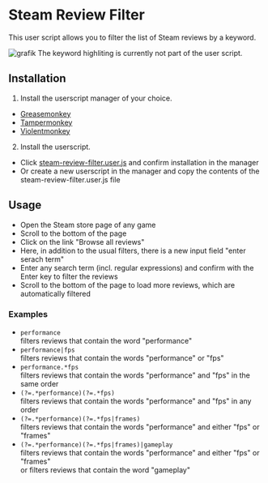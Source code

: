 # Steam Review Filter
This user script allows you to filter the list of Steam reviews by a keyword.

![grafik](https://user-images.githubusercontent.com/11963815/126034752-3685bd32-9b4d-45fc-b6e2-8c0a5892a7a0.png)
The keyword highliting is currently not part of the user script.

## Installation
1. Install the userscript manager of your choice.
* [Greasemonkey](https://www.greasespot.net/)
* [Tampermonkey](https://www.tampermonkey.net/)
* [Violentmonkey](https://violentmonkey.github.io/)
2. Install the userscript.
* Click [steam-review-filter.user.js](https://github.com/ImJezze/steam-review-filter/raw/main/steam-review-filter.user.js) and confirm installation in the manager
* Or create a new userscript in the manager and copy the contents of the steam-review-filter.user.js file

## Usage
* Open the Steam store page of any game
* Scroll to the bottom of the page
* Click on the link "Browse all reviews"
* Here, in addition to the usual filters, there is a new input field "enter serach term"
* Enter any search term (incl. regular expressions) and confirm with the Enter key to filter the reviews
* Scroll to the bottom of the page to load more reviews, which are automatically filtered

### Examples
* `performance`  
  filters reviews that contain the word "performance"
* `performance|fps`  
  filters reviews that contain the words "performance" or "fps"
* `performance.*fps`  
  filters reviews that contain the words "performance" and "fps" in the same order
* `(?=.*performance)(?=.*fps)`  
  filters reviews that contain the words "performance" and "fps" in any order
* `(?=.*performance)(?=.*fps|frames)`  
  filters reviews that contain the words "performance" and either "fps" or "frames"  
* `(?=.*performance)(?=.*fps|frames)|gameplay`  
  filters reviews that contain the words "performance" and either "fps" or "frames"  
  or filters reviews that contain the word "gameplay"
  
